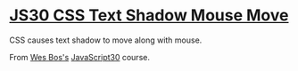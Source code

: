 # [JS30 CSS Text Shadow Mouse Move](https://scottgall.github.io/JS30-CSS-Text-Shadow-Mouse-Move/)
CSS causes text shadow to move along with mouse.

From [Wes Bos's](https://wesbos.com/) [JavaScript30](https://javascript30.com/) course.